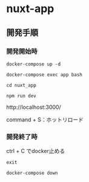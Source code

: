 # nuxt-app
## 開発手順

### 開発開始時
`docker-compose up -d`

`docker-compose exec app bash`

`cd nuxt_app`

`npm run dev`

http://localhost:3000/

command + S：ホットリロード

### 開発終了時

ctrl + C でdocker止める

`exit`

`docker-compose down`